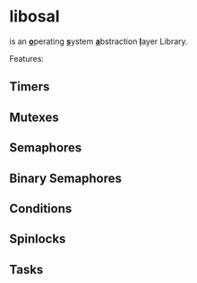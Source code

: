 # libosal

is an <ins>**o**</ins>perating <ins>**s**</ins>ystem <ins>**a**</ins>bstraction <ins>**l**</ins>ayer Library. 

Features:

## Timers

## Mutexes

## Semaphores

## Binary Semaphores

## Conditions

## Spinlocks

## Tasks
